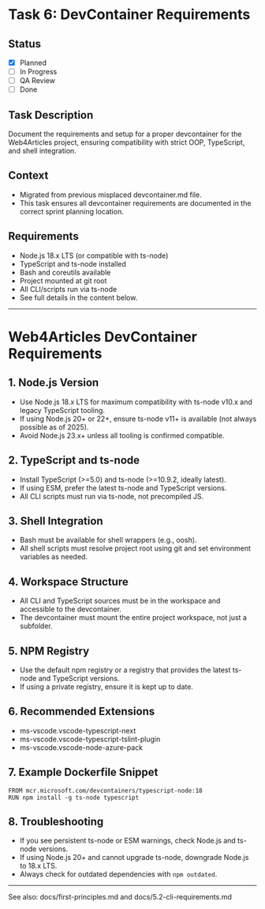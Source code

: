# Task 6: DevContainer Requirements

## Status
- [x] Planned
- [ ] In Progress
- [ ] QA Review
- [ ] Done

## Task Description
Document the requirements and setup for a proper devcontainer for the Web4Articles project, ensuring compatibility with strict OOP, TypeScript, and shell integration.

## Context
- Migrated from previous misplaced devcontainer.md file.
- This task ensures all devcontainer requirements are documented in the correct sprint planning location.

## Requirements
- Node.js 18.x LTS (or compatible with ts-node)
- TypeScript and ts-node installed
- Bash and coreutils available
- Project mounted at git root
- All CLI/scripts run via ts-node
- See full details in the content below.

---

# Web4Articles DevContainer Requirements

## 1. Node.js Version
- Use Node.js 18.x LTS for maximum compatibility with ts-node v10.x and legacy TypeScript tooling.
- If using Node.js 20+ or 22+, ensure ts-node v11+ is available (not always possible as of 2025).
- Avoid Node.js 23.x+ unless all tooling is confirmed compatible.

## 2. TypeScript and ts-node
- Install TypeScript (>=5.0) and ts-node (>=10.9.2, ideally latest).
- If using ESM, prefer the latest ts-node and TypeScript versions.
- All CLI scripts must run via ts-node, not precompiled JS.

## 3. Shell Integration
- Bash must be available for shell wrappers (e.g., oosh).
- All shell scripts must resolve project root using git and set environment variables as needed.

## 4. Workspace Structure
- All CLI and TypeScript sources must be in the workspace and accessible to the devcontainer.
- The devcontainer must mount the entire project workspace, not just a subfolder.

## 5. NPM Registry
- Use the default npm registry or a registry that provides the latest ts-node and TypeScript versions.
- If using a private registry, ensure it is kept up to date.

## 6. Recommended Extensions
- ms-vscode.vscode-typescript-next
- ms-vscode.vscode-typescript-tslint-plugin
- ms-vscode.vscode-node-azure-pack

## 7. Example Dockerfile Snippet
```
FROM mcr.microsoft.com/devcontainers/typescript-node:18
RUN npm install -g ts-node typescript
```

## 8. Troubleshooting
- If you see persistent ts-node or ESM warnings, check Node.js and ts-node versions.
- If using Node.js 20+ and cannot upgrade ts-node, downgrade Node.js to 18.x LTS.
- Always check for outdated dependencies with `npm outdated`.

---

See also: docs/first-principles.md and docs/5.2-cli-requirements.md
